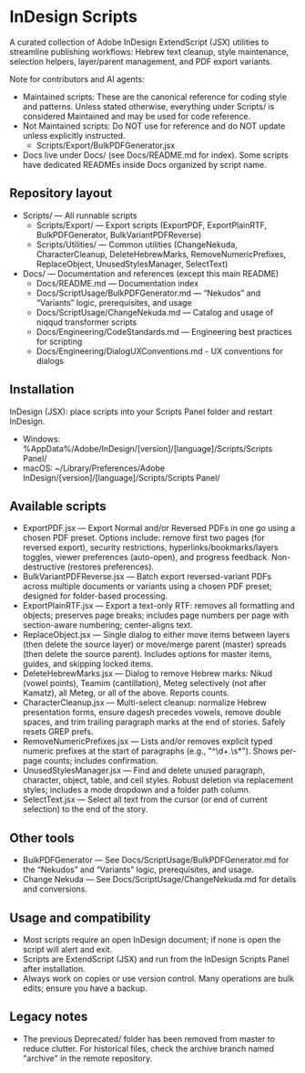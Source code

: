 # InDesign Scripts

A curated collection of Adobe InDesign ExtendScript (JSX) utilities to streamline publishing workflows: Hebrew text cleanup, style maintenance, selection helpers, layer/parent management, and PDF export variants.

Note for contributors and AI agents:
- Maintained scripts: These are the canonical reference for coding style and patterns. Unless stated otherwise, everything under Scripts/ is considered Maintained and may be used for code reference.
- Not Maintained scripts: Do NOT use for reference and do NOT update unless explicitly instructed.
  - Scripts/Export/BulkPDFGenerator.jsx
- Docs live under Docs/ (see Docs/README.md for index). Some scripts have dedicated READMEs inside Docs organized by script name.

## Repository layout
- Scripts/ — All runnable scripts
  - Scripts/Export/ — Export scripts (ExportPDF, ExportPlainRTF, BulkPDFGenerator, BulkVariantPDFReverse)
  - Scripts/Utilities/ — Common utilities (ChangeNekuda, CharacterCleanup, DeleteHebrewMarks, RemoveNumericPrefixes, ReplaceObject, UnusedStylesManager, SelectText)
- Docs/ — Documentation and references (except this main README)
  - Docs/README.md — Documentation index
  - Docs/ScriptUsage/BulkPDFGenerator.md — “Nekudos” and “Variants” logic, prerequisites, and usage
  - Docs/ScriptUsage/ChangeNekuda.md — Catalog and usage of niqqud transformer scripts
  - Docs/Engineering/CodeStandards.md — Engineering best practices for scripting
  - Docs/Engineering/DialogUXConventions.md - UX conventions for dialogs

## Installation
InDesign (JSX): place scripts into your Scripts Panel folder and restart InDesign.
- Windows: %AppData%/Adobe/InDesign/[version]/[language]/Scripts/Scripts Panel/
- macOS: ~/Library/Preferences/Adobe InDesign/[version]/[language]/Scripts/Scripts Panel/

## Available scripts
- ExportPDF.jsx — Export Normal and/or Reversed PDFs in one go using a chosen PDF preset. Options include: remove first two pages (for reversed export), security restrictions, hyperlinks/bookmarks/layers toggles, viewer preferences (auto-open), and progress feedback. Non-destructive (restores preferences).
- BulkVariantPDFReverse.jsx — Batch export reversed-variant PDFs across multiple documents or variants using a chosen PDF preset; designed for folder-based processing.
- ExportPlainRTF.jsx — Export a text-only RTF: removes all formatting and objects; preserves page breaks; includes page numbers per page with section-aware numbering; center-aligns text.
- ReplaceObject.jsx — Single dialog to either move items between layers (then delete the source layer) or move/merge parent (master) spreads (then delete the source parent). Includes options for master items, guides, and skipping locked items.
- DeleteHebrewMarks.jsx — Dialog to remove Hebrew marks: Nikud (vowel points), Teamim (cantillation), Meteg selectively (not after Kamatz), all Meteg, or all of the above. Reports counts.
- CharacterCleanup.jsx — Multi-select cleanup: normalize Hebrew presentation forms, ensure dagesh precedes vowels, remove double spaces, and trim trailing paragraph marks at the end of stories. Safely resets GREP prefs.
- RemoveNumericPrefixes.jsx — Lists and/or removes explicit typed numeric prefixes at the start of paragraphs (e.g., "^\d+\.\s*"). Shows per-page counts; includes confirmation.
- UnusedStylesManager.jsx — Find and delete unused paragraph, character, object, table, and cell styles. Robust deletion via replacement styles; includes a mode dropdown and a folder path column.
- SelectText.jsx — Select all text from the cursor (or end of current selection) to the end of the story.

## Other tools
- BulkPDFGenerator — See Docs/ScriptUsage/BulkPDFGenerator.md for the “Nekudos” and “Variants” logic, prerequisites, and usage.
- Change Nekuda — See Docs/ScriptUsage/ChangeNekuda.md for details and conversions.

## Usage and compatibility
- Most scripts require an open InDesign document; if none is open the script will alert and exit.
- Scripts are ExtendScript (JSX) and run from the InDesign Scripts Panel after installation.
- Always work on copies or use version control. Many operations are bulk edits; ensure you have a backup.

## Legacy notes
- The previous Deprecated/ folder has been removed from master to reduce clutter. For historical files, check the archive branch named "archive" in the remote repository.
